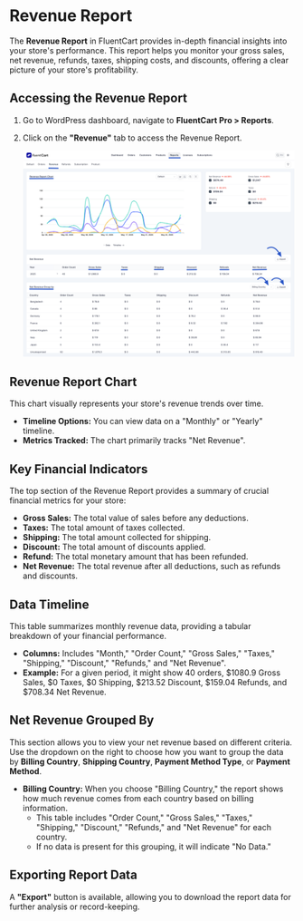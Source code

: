  # Revenue Report

The **Revenue Report** in FluentCart provides in-depth financial insights into your store's performance. This report helps you monitor your gross sales, net revenue, refunds, taxes, shipping costs, and discounts, offering a clear picture of your store's profitability.

## Accessing the Revenue Report

1.  Go to WordPress dashboard, navigate to **FluentCart Pro > Reports**.
2.  Click on the **"Revenue"** tab to access the Revenue Report.

    ![Screenshot of Revenue Report Page](/guide/public/images/reporting-analytics/revenue-report.png)

## Revenue Report Chart

This chart visually represents your store's revenue trends over time.

* **Timeline Options:** You can view data on a "Monthly" or "Yearly" timeline.
* **Metrics Tracked:** The chart primarily tracks "Net Revenue".

## Key Financial Indicators

The top section of the Revenue Report provides a summary of crucial financial metrics for your store:

* **Gross Sales:** The total value of sales before any deductions.
* **Taxes:** The total amount of taxes collected.
* **Shipping:** The total amount collected for shipping.
* **Discount:** The total amount of discounts applied.
* **Refund:** The total monetary amount that has been refunded.
* **Net Revenue:** The total revenue after all deductions, such as refunds and discounts.

## Data Timeline

This table summarizes monthly revenue data, providing a tabular breakdown of your financial performance.

* **Columns:** Includes "Month," "Order Count," "Gross Sales," "Taxes," "Shipping," "Discount," "Refunds," and "Net Revenue".
* **Example:** For a given period, it might show 40 orders, $1080.9 Gross Sales, $0 Taxes, $0 Shipping, $213.52 Discount, $159.04 Refunds, and $708.34 Net Revenue.

## Net Revenue Grouped By

This section allows you to view your net revenue based on different criteria. Use the dropdown on the right to choose how you want to group the data by **Billing Country**, **Shipping Country**, **Payment Method Type**, or **Payment Method**.

* **Billing Country:** When you choose "Billing Country," the report shows how much revenue comes from each country based on billing information.
    * This table includes "Order Count," "Gross Sales," "Taxes," "Shipping," "Discount," "Refunds," and "Net Revenue" for each country.
    * If no data is present for this grouping, it will indicate "No Data."

## Exporting Report Data

A **"Export"** button is available, allowing you to download the report data for further analysis or record-keeping.

